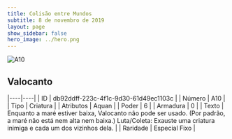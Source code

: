 ```yaml
---
title: Colisão entre Mundos
subtitle: 8 de novembro de 2019
layout: page
show_sidebar: false
hero_image: ../hero.png
---
```


![A10](https://cdn.keyforgegame.com/media/card_front/pt/453_A10_HQJFQP6894H_pt.png)

## Valocanto

|----|----|
| ID | db92ddff-223c-4f1c-9d30-61d49ec1103c |
| Número | A10 |
| Tipo | Criatura |
| Atributos | Aquan |
| Poder | 6 |
| Armadura | 0 |
| Texto | Enquanto a maré estiver baixa, Valocanto não pode ser usado. (Por padrão, a maré não está nem alta nem baixa.) Luta/Coleta: Exauste uma criatura inimiga e cada um dos vizinhos dela. |
| Raridade | Especial Fixo |
